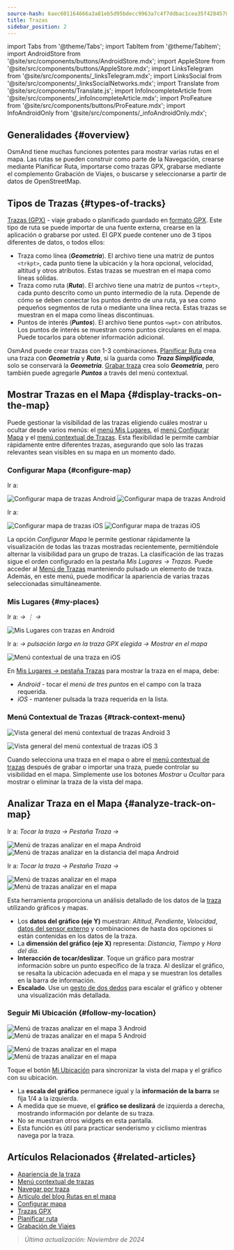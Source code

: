 ```yaml
---
source-hash: 6aec601164666a3a81eb5d95bdecc9963a7c4f7ddbac1cea35f42845786713b8
title: Trazas
sidebar_position: 2
---
```

import Tabs from '@theme/Tabs';
import TabItem from '@theme/TabItem';
import AndroidStore from '@site/src/components/buttons/AndroidStore.mdx';
import AppleStore from '@site/src/components/buttons/AppleStore.mdx';
import LinksTelegram from '@site/src/components/_linksTelegram.mdx';
import LinksSocial from '@site/src/components/_linksSocialNetworks.mdx';
import Translate from '@site/src/components/Translate.js';
import InfoIncompleteArticle from '@site/src/components/_infoIncompleteArticle.mdx';
import ProFeature from '@site/src/components/buttons/ProFeature.mdx';
import InfoAndroidOnly from '@site/src/components/_infoAndroidOnly.mdx';



## Generalidades {#overview}

OsmAnd tiene muchas funciones potentes para mostrar varias rutas en el mapa. Las rutas se pueden construir como parte de la Navegación, crearse mediante Planificar Ruta, importarse como trazas GPX, grabarse mediante el complemento Grabación de Viajes, o buscarse y seleccionarse a partir de datos de OpenStreetMap.


## Tipos de Trazas {#types-of-tracks}

[Trazas (GPX)](#display-tracks-on-the-map) - viaje grabado o planificado guardado en [formato GPX](https://en.wikipedia.org/wiki/GPS_Exchange_Format). Este tipo de ruta se puede importar de una fuente externa, crearse en la aplicación o grabarse por usted. El GPX puede contener uno de 3 tipos diferentes de datos, o todos ellos:

- Traza como línea (***Geometría***). El archivo tiene una matriz de puntos ```<trkpt>```, cada punto tiene la ubicación y la hora opcional, velocidad, altitud y otros atributos. Estas trazas se muestran en el mapa como líneas sólidas.
- Traza como ruta (***Ruta***). El archivo tiene una matriz de puntos ```<rtept>```, cada punto descrito como un punto intermedio de la ruta. Depende de cómo se deben conectar los puntos dentro de una ruta, ya sea como pequeños segmentos de ruta o mediante una línea recta. Estas trazas se muestran en el mapa como líneas discontinuas.
- Puntos de interés (***Puntos***). El archivo tiene puntos ```<wpt>``` con atributos. Los puntos de interés se muestran como puntos circulares en el mapa. Puede tocarlos para obtener información adicional.

OsmAnd puede crear trazas con 1-3 combinaciones. [Planificar Ruta](../../plan-route/create-route.md) crea una traza con ***Geometría*** y ***Ruta***, si la guarda como ***Traza Simplificada***, solo se conservará la ***Geometría***. [Grabar traza](../../plugins/trip-recording.md#new-track-recording) crea solo ***Geometría***, pero también puede agregarle ***Puntos*** a través del menú contextual.


## Mostrar Trazas en el Mapa {#display-tracks-on-the-map}

Puede gestionar la visibilidad de las trazas eligiendo cuáles mostrar u ocultar desde varios menús: el [menú Mis Lugares](#my-places), el [menú Configurar Mapa](#configure-map) y el [menú contextual de Trazas](#track-context-menu). Esta flexibilidad le permite cambiar rápidamente entre diferentes trazas, asegurando que solo las trazas relevantes sean visibles en su mapa en un momento dado.

### Configurar Mapa {#configure-map}

<Tabs groupId="operating-systems" queryString="current-os">

<TabItem value="android" label="Android">

Ir a: *<Translate android="true" ids="shared_string_menu,configure_map,shared_string_show,show_gpx"/>*

![Configurar mapa de trazas Android](@site/static/img/map/tracks_and_routes/tracks_and_routes_display_1_andr.png) ![Configurar mapa de trazas Android](@site/static/img/map/tracks_and_routes/tracks_and_routes_display_andr.png)

</TabItem>

<TabItem value="ios" label="iOS">

Ir a: *<Translate ios="true" ids="shared_string_menu,configure_map,shared_string_gpx_tracks"/>*

![Configurar mapa de trazas iOS](@site/static/img/personal/tracks/follow_track_1_ios.png) ![Configurar mapa de trazas iOS](@site/static/img/personal/tracks/configure_map_track_menu_ios.png)

</TabItem>

</Tabs>

La opción *Configurar Mapa* le permite gestionar rápidamente la visualización de todas las trazas mostradas recientemente, permitiéndole alternar la visibilidad para un grupo de trazas. La clasificación de las trazas sigue el orden configurado en la pestaña *Mis Lugares → Trazas*. Puede acceder al [Menú de Trazas](../../personal/tracks/manage-tracks.md#track-menu) manteniendo pulsado un elemento de traza. Además, en este menú, puede modificar la apariencia de varias trazas seleccionadas simultáneamente.

### Mis Lugares {#my-places}

<Tabs groupId="operating-systems" queryString="current-os">

<TabItem value="android" label="Android">

Ir a: *<Translate android="true" ids="shared_string_menu,shared_string_my_places,shared_string_gpx_files"/> → &#8942; → <Translate android="true" ids="shared_string_show_on_map"/>*

![Mis Lugares con trazas en Android](@site/static/img/personal/tracks/one_track_menu_andr.png)

</TabItem>

<TabItem value="ios" label="iOS">

Ir a: *<Translate ios="true" ids="shared_string_menu,shared_string_my_places,shared_string_gpx_tracks"/> → pulsación larga en la traza GPX elegida → Mostrar en el mapa*

![Menú contextual de una traza en iOS](@site/static/img/personal/tracks/one_track_menu_ios.png)

</TabItem>

</Tabs>

En [Mis Lugares *→* pestaña Trazas](../../personal/tracks/manage-tracks.md#manage-tracks) para mostrar la traza en el mapa, debe:

- *Android* - tocar el *menú de tres puntos* en el campo con la traza requerida.
- *iOS* - mantener pulsada la traza requerida en la lista.


### Menú Contextual de Trazas {#track-context-menu}

<Tabs groupId="operating-systems" queryString="current-os">

<TabItem value="android" label="Android">

![Vista general del menú contextual de trazas Android 3](@site/static/img/personal/tracks/track_context_overview_andr_3.png)

</TabItem>

<TabItem value="ios" label="iOS">

![Vista general del menú contextual de trazas iOS 3](@site/static/img/personal/tracks/track_context_overview_ios_3.png)

</TabItem>

</Tabs>

Cuando selecciona una traza en el mapa o abre el [menú contextual de trazas](./track-context-menu.md) después de grabar o importar una traza, puede controlar su visibilidad en el mapa. Simplemente use los botones *Mostrar* u *Ocultar* para mostrar o eliminar la traza de la vista del mapa.


## Analizar Traza en el Mapa {#analyze-track-on-map}

<Tabs groupId="operating-systems" queryString="current-os">

<TabItem value="android" label="Android">

Ir a: *Tocar la traza → Pestaña Traza → <Translate android="true" ids="analyze_on_map"/>*

![Menú de trazas analizar en el mapa Android](@site/static/img/personal/tracks/analyze_track_on_map_andr.png) ![Menú de trazas analizar en la distancia del mapa Android](@site/static/img/personal/tracks/analyze_track_on_map_distance_andr.png)

</TabItem>

<TabItem value="ios" label="iOS">

Ir a: *Tocar la traza → Pestaña Traza → <Translate ios="true" ids="analyze_on_map"/>*

![Menú de trazas analizar en el mapa](@site/static/img/personal/tracks/track_analyze_ios.png) ![Menú de trazas analizar en el mapa ](@site/static/img/personal/tracks/track_analyze_on_map_ios.png)

</TabItem>

</Tabs>

Esta herramienta proporciona un análisis detallado de los datos de la [traza](../../map/tracks/track-context-menu.md#options) utilizando gráficos y mapas.

- Los **datos del gráfico (eje Y)** muestran: *Altitud*, *Pendiente*, *Velocidad*, [datos del sensor externo](../../plugins/external-sensors.md) y combinaciones de hasta dos opciones si están contenidas en los datos de la traza.
- La **dimensión del gráfico (eje X)** representa: *Distancia*, *Tiempo* y *Hora del día*.
- **Interacción de tocar/deslizar**. Toque un gráfico para mostrar información sobre un punto específico de la traza. Al deslizar el gráfico, se resalta la ubicación adecuada en el mapa y se muestran los detalles en la barra de información.
- **Escalado**. Use un [gesto de dos dedos](../../map/interact-with-map.md#gestures) para escalar el gráfico y obtener una visualización más detallada.


### Seguir Mi Ubicación {#follow-my-location}

<Tabs groupId="operating-systems" queryString="current-os">

<TabItem value="android" label="Android">

![Menú de trazas analizar en el mapa 3 Android](@site/static/img/personal/tracks/track_analyze_on_map_3_android.png) ![Menú de trazas analizar en el mapa 5 Android](@site/static/img/personal/tracks/track_analyze_on_map_5_android.png)

</TabItem>

<TabItem value="ios" label="iOS">

![Menú de trazas analizar en el mapa](@site/static/img/personal/tracks/track_follow_my_location_3_ios.png) ![Menú de trazas analizar en el mapa ](@site/static/img/personal/tracks/track_follow_my_location_4_ios.png)

</TabItem>

</Tabs>

Toque el botón [Mi Ubicación](../../map/interact-with-map.md#my-location-and-zoom) para sincronizar la vista del mapa y el gráfico con su ubicación.

- La **escala del gráfico** permanece igual y la **información de la barra** se fija 1/4 a la izquierda.
- A medida que se mueve, el **gráfico se deslizará** de izquierda a derecha, mostrando información por delante de su traza.
- No se muestran otros widgets en esta pantalla.
- Esta función es útil para practicar senderismo y ciclismo mientras navega por la traza.


## Artículos Relacionados {#related-articles}

- [Apariencia de la traza](./appearance.md)
- [Menú contextual de trazas](./track-context-menu.md)
- [Navegar por traza](../../navigation/setup/gpx-navigation.md)
- [Artículo del blog Rutas en el mapa](https://docs.osmand.net/blog/routes)
- [Configurar mapa](../../map/configure-map-menu.md)
- [Trazas GPX](../../personal/tracks/index.md)
- [Planificar ruta](../../plan-route/index.md)
- [Grabación de Viajes](../../plugins/trip-recording.md)

> *Última actualización: Noviembre de 2024*